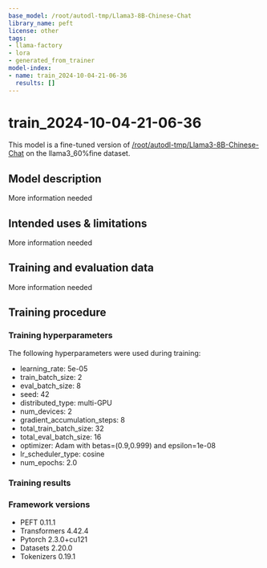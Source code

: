 ```yaml
---
base_model: /root/autodl-tmp/Llama3-8B-Chinese-Chat
library_name: peft
license: other
tags:
- llama-factory
- lora
- generated_from_trainer
model-index:
- name: train_2024-10-04-21-06-36
  results: []
---
```


<!-- This model card has been generated automatically according to the information the Trainer had access to. You
should probably proofread and complete it, then remove this comment. -->

# train_2024-10-04-21-06-36

This model is a fine-tuned version of [/root/autodl-tmp/Llama3-8B-Chinese-Chat](https://huggingface.co//root/autodl-tmp/Llama3-8B-Chinese-Chat) on the llama3_60%fine dataset.

## Model description

More information needed

## Intended uses & limitations

More information needed

## Training and evaluation data

More information needed

## Training procedure

### Training hyperparameters

The following hyperparameters were used during training:
- learning_rate: 5e-05
- train_batch_size: 2
- eval_batch_size: 8
- seed: 42
- distributed_type: multi-GPU
- num_devices: 2
- gradient_accumulation_steps: 8
- total_train_batch_size: 32
- total_eval_batch_size: 16
- optimizer: Adam with betas=(0.9,0.999) and epsilon=1e-08
- lr_scheduler_type: cosine
- num_epochs: 2.0

### Training results



### Framework versions

- PEFT 0.11.1
- Transformers 4.42.4
- Pytorch 2.3.0+cu121
- Datasets 2.20.0
- Tokenizers 0.19.1